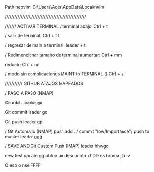 Path neovim: C:\Users\Acer\AppData\Local\nvim

////////////////////////////////////////////////////

/////// ACTIVAR TERMINAL
/ terminal abajo:
Ctrl + t

/ salir de terminal:
Ctrl + t t

/ regresar de main a terminal:
leader + t

/ Redimencionar tamaño de terminal
aumentar:
Ctrl + mm

reducir:
Ctrl + nn

/ modo sin complicaciones
MAINT to TERMINAL ()
Ctrl + z

/////////// GITHUB ATAJOS MAPEADOS

/ PASO A PASO (NMAP)

Git add .
leader ga

Git commit
leader gc

Git push
leader gp

/ Git Automatic (NMAP) push add . / commit "low/Importance"/ push to master
leader ggg

/ SAVE AND Git Custom Push (IMAP)
leader hhwgc

new test update gg
obten un descuento xDDD es broma jto :v

O eso o nse FFFF
